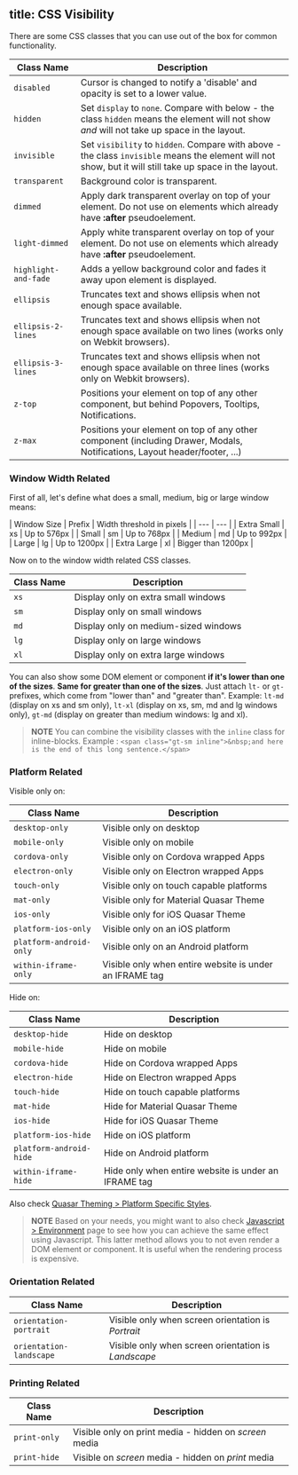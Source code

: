 title: CSS Visibility
---
There are some CSS classes that you can use out of the box for common functionality.

| Class Name | Description |
| --- | --- |
| `disabled` | Cursor is changed to notify a 'disable' and opacity is set to a lower value. |
| `hidden` | Set `display` to `none`. Compare with below - the class `hidden` means the element will not show _and_ will not take up space in the layout. |
| `invisible` | Set `visibility` to `hidden`. Compare with above - the class `invisible` means the element will not show, but it will still take up space in the layout. |
| `transparent` | Background color is transparent. |
| `dimmed` | Apply dark transparent overlay on top of your element. Do not use on elements which already have **:after** pseudoelement. |
| `light-dimmed` | Apply white transparent overlay on top of your element. Do not use on elements which already have **:after** pseudoelement. |
| `highlight-and-fade` | Adds a yellow background color and fades it away upon element is displayed. |
| `ellipsis` | Truncates text and shows ellipsis when not enough space available. |
| `ellipsis-2-lines` | Truncates text and shows ellipsis when not enough space available on two lines (works only on Webkit browsers). |
| `ellipsis-3-lines` | Truncates text and shows ellipsis when not enough space available on three lines (works only on Webkit browsers). |
| `z-top` | Positions your element on top of any other component, but behind Popovers, Tooltips, Notifications. |
| `z-max` | Positions your element on top of any other component (including Drawer, Modals, Notifications, Layout header/footer, ...) |

### Window Width Related
First of all, let's define what does a small, medium, big or large window means:

| Window Size | Prefix | Width threshold in pixels |
| --- | --- |
| Extra Small | xs | Up to 576px |
| Small | sm | Up to 768px |
| Medium | md | Up to 992px |
| Large | lg | Up to 1200px |
| Extra Large | xl | Bigger than 1200px |

Now on to the window width related CSS classes.

| Class Name | Description |
| --- | --- |
| `xs` | Display only on extra small windows |
| `sm` | Display only on small windows |
| `md` | Display only on medium-sized windows |
| `lg` | Display only on large windows |
| `xl` | Display only on extra large windows |

You can also show some DOM element or component **if it's lower than one of the sizes**. **Same for greater than one of the sizes**. Just attach `lt-` or `gt-` prefixes, which come from "lower than" and "greater than". Example: `lt-md` (display on xs and sm only), `lt-xl` (display on xs, sm, md and lg windows only), `gt-md` (display on greater than medium windows: lg and xl).

> **NOTE**
> You can combine the visibility classes with the `inline` class for inline-blocks.
> Example : `<span class="gt-sm inline">&nbsp;and here is the end of this long sentence.</span>`

### Platform Related
Visible only on:

| Class Name | Description |
| --- | --- |
| `desktop-only` | Visible only on desktop |
| `mobile-only` | Visible only on mobile |
| `cordova-only` | Visible only on Cordova wrapped Apps |
| `electron-only` | Visible only on Electron wrapped Apps |
| `touch-only` | Visible only on touch capable platforms |
| `mat-only` | Visible only for Material Quasar Theme |
| `ios-only` | Visible only for iOS Quasar Theme |
| `platform-ios-only` | Visible only on an iOS platform |
| `platform-android-only` | Visible only on an Android platform |
| `within-iframe-only` | Visible only when entire website is under an IFRAME tag |

Hide on:

| Class Name | Description |
| --- | --- |
| `desktop-hide` | Hide on desktop |
| `mobile-hide` | Hide on mobile |
| `cordova-hide` | Hide on Cordova wrapped Apps |
| `electron-hide` | Hide on Electron wrapped Apps |
| `touch-hide` | Hide on touch capable platforms |
| `mat-hide` | Hide for Material Quasar Theme |
| `ios-hide` | Hide for iOS Quasar Theme |
| `platform-ios-hide` | Hide on iOS platform |
| `platform-android-hide` | Hide on Android platform |
| `within-iframe-hide` | Hide only when entire website is under an IFRAME tag |

Also check [Quasar Theming &gt; Platform Specific Styles](/guide/quasar-theming.html#Platform-Specific-Styles).

> **NOTE**
> Based on your needs, you might want to also check [Javascript &gt; Environment](/components/platform-detection.html) page to see how you can achieve the same effect using Javascript. This latter method allows you to not even render a DOM element or component. It is useful when the rendering process is expensive.

### Orientation Related
| Class Name | Description |
| --- | --- |
| `orientation-portrait` | Visible only when screen orientation is *Portrait* |
| `orientation-landscape` | Visible only when screen orientation is *Landscape* |

### Printing Related
| Class Name | Description |
| --- | --- |
| `print-only` | Visible only on print media - hidden on *screen* media |
| `print-hide` | Visible on *screen* media - hidden on *print* media |
